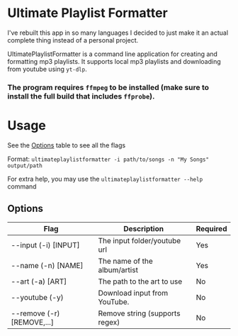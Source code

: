 # Ultimate Playlist Formatter
I've rebuilt this app in so many  languages I decided to just make it an actual complete thing instead of a personal project.

UltimatePlaylistFormatter is a command line application for creating and formatting mp3 playlists. It supports local mp3 playlists and downloading from youtube using `yt-dlp`.

### The program requires `ffmpeg` to be installed (make sure to install the full build that includes `ffprobe`).

# Usage
See the [Options](#Options) table to see all the flags

Format: `ultimateplaylistformatter -i path/to/songs -n "My Songs" output/path`

For extra help, you may use the `ultimateplaylistformatter --help` command

## Options
| Flag                       | Description                    | Required |
|----------------------------|--------------------------------|----------|
| --input (-i) [INPUT]       | The input folder/youtube url   | Yes      |
| --name (-n) [NAME]         | The name of the album/artist   | Yes      |
| --art (-a) [ART]           | The path to the art to use     | No       |
| --youtube (-y)             | Download input from YouTube.   | No       |
| --remove (-r) [REMOVE,...] | Remove string (supports regex) | No       |
